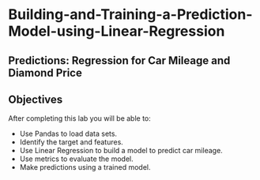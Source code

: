 # Building-and-Training-a-Prediction-Model-using-Linear-Regression

## Predictions: Regression for Car Mileage and Diamond Price

## Objectives

After completing this lab you will be able to:

 - Use Pandas to load data sets.
 - Identify the target and features.
 - Use Linear Regression to build a model to predict car mileage.
 - Use metrics to evaluate the model.
 - Make predictions using a trained model.
